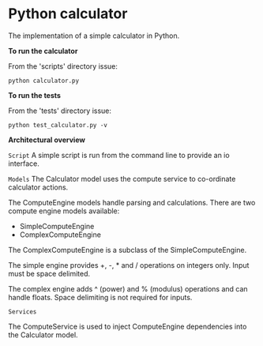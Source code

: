 # Python calculator

The implementation of a simple calculator in Python.

**To run the calculator**

From the 'scripts' directory issue:

```
python calculator.py
```

**To run the tests**

From the 'tests' directory issue:

```
python test_calculator.py -v
```

**Architectural overview**

`Script`
A simple script is run from the command line to provide an io interface.

`Models`
The Calculator model uses the compute service to co-ordinate calculator actions.

The ComputeEngine models handle parsing and calculations.  There are two compute engine models available:

* SimpleComputeEngine
* ComplexComputeEngine

The ComplexComputeEngine is a subclass of the SimpleComputeEngine.

The simple engine provides +, -, * and / operations on integers only.  Input must be space delimited.

The complex engine adds ^ (power) and % (modulus) operations and can handle floats.  Space delimiting is not required for inputs.

`Services`

The ComputeService is used to inject ComputeEngine dependencies into the Calculator model.




